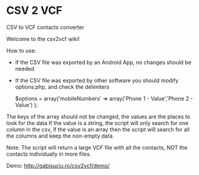 # CSV 2 VCF
CSV to VCF contacts converter



Welcome to the csv2vcf wiki!

How to use:

 * If the CSV file was exported by an Android App, no changes should be needed
 * If the CSV file was exported by other software you should modify options.php, and check the delimiters

    $options = array('mobileNumbers' => array('Phone 1 - Value','Phone 2 - Value') );

The keys of the array should not be changed, the values are the places to look for the data If the value is a string, the script will only search for one column in the csv, if the value is an array then the script will search for all the columns and keep the non-empty data.

Note: The script will return a large VCF file with all the contacts, NOT the contacts individually in more files.

Demo: http://gabisuciu.ro/csv2vcf/demo/ 

